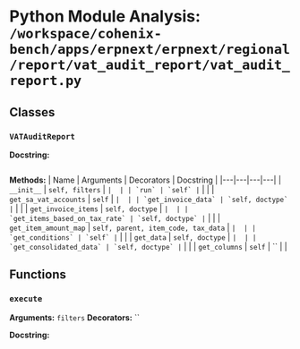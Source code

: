 # Python Module Analysis: `/workspace/cohenix-bench/apps/erpnext/erpnext/regional/report/vat_audit_report/vat_audit_report.py`

## Classes

### `VATAuditReport`


**Docstring:**
```

```

**Methods:**
| Name | Arguments | Decorators | Docstring |
|---|---|---|---|
| `__init__` | `self, filters` | `` |  |
| `run` | `self` | `` |  |
| `get_sa_vat_accounts` | `self` | `` |  |
| `get_invoice_data` | `self, doctype` | `` |  |
| `get_invoice_items` | `self, doctype` | `` |  |
| `get_items_based_on_tax_rate` | `self, doctype` | `` |  |
| `get_item_amount_map` | `self, parent, item_code, tax_data` | `` |  |
| `get_conditions` | `self` | `` |  |
| `get_data` | `self, doctype` | `` |  |
| `get_consolidated_data` | `self, doctype` | `` |  |
| `get_columns` | `self` | `` |  |





## Functions

### `execute`
**Arguments:** `filters`
**Decorators:** ``

**Docstring:**
```

```

